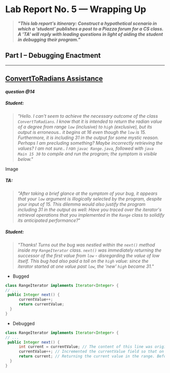 # Lab Report No. 5 &mdash; Wrapping Up
> ***"This lab report's itinerary: Construct a hypothetical scenario in which a 'student' publishes a post to a Piazza forum for a CS class. A 'TA' will reply with leading questions in light of aiding the student in debugging their program."***

## Part I &ndash; Debugging Enactment

-----

## <ins> ConvertToRadians Assistance </ins>
#### ***question @14***

##### Student:
> *"Hello. I can't seem to achieve the necessary outcome of the class `ConvertToRadians`. I know that it is intended to return the radian value of a degree from range `low` (inclusive) to `high` (exclusive), but its output is erroneous.. it begins at 16 even though the `low` is 15. Furthermore, it is including 31 in the output for some mystic reason. Perhaps I am precluding something? Maybe incorrectly retrieving the values? I am not sure.. I ran `javac Range.java`, followed with `java Main 15 30` to compile and run the program; the symptom is visible below."*

Image

##### TA:
> *"After taking a brief glance at the symptom of your bug, it appears that your `low` argument is illogically selected by the program, despite your input of 15. This dilemma would also justify the program including 31 in the output as well: Have you traced over the iterator's retrieval operations that you implemented in the `Range` class to solidify its anticipated performance?*"

##### Student:
> *"Thanks! Turns out the bug was nestled within the `next()` method inside my `RangeIterator` class. `next()` was immediately returning the successor of the first value from `low` - disregarding the value of low itself. This bug had also paid a toll on the `high` value: since the iterator started at one value past `low`, the 'new' `high` became 31.*"

- Bugged

 ```java
class RangeIterator implements Iterator<Integer> {
// ...
  public Integer next() {
       currentValue++;
       return currentValue;
   }
}
```
- Debugged

 ```java
class RangeIterator implements Iterator<Integer> {
// ...
  public Integer next() {
       int current = currentValue; // The content of this line was originally absolved; here I am storing a shallow copy of currentValue.
       currentValue++; // Incremented the currentValue field so that on the next invocation, the value will be updated.
       return current; // Returning the current value in the range. Before, I was returning the immediate successor.
   }
}
```

